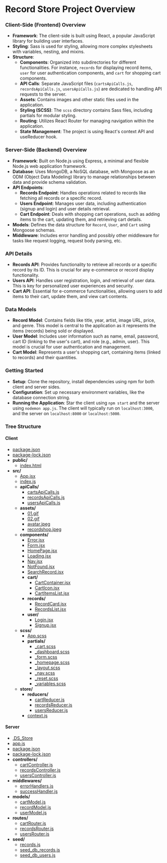 # Record Store Project Overview

### Client-Side (Frontend) Overview

- **Framework**: The client-side is built using React, a popular JavaScript library for building user interfaces.
- **Styling**: Sass is used for styling, allowing more complex stylesheets with variables, nesting, and mixins.
- **Structure**:
  - **Components**: Organized into subdirectories for different functionalities. For instance, `records` for displaying record items, `user` for user authentication components, and `cart` for shopping cart components.
  - **API Calls**: Separate JavaScript files (`cartsApiCalls.js`, `recordsApiCalls.js`, `usersApiCalls.js`) are dedicated to handling API requests to the server.
  - **Assets**: Contains images and other static files used in the application.
  - **Styling (SCSS)**: The `scss` directory contains Sass files, including partials for modular styling.
  - **Routing**: Utilizes React Router for managing navigation within the application.
  - **State Management**: The project is using React's context API and useReducer hook.

### Server-Side (Backend) Overview

- **Framework**: Built on Node.js using Express, a minimal and flexible Node.js web application framework.
- **Database**: Uses MongoDB, a NoSQL database, with Mongoose as an ODM (Object Data Modeling) library to manage relationships between data and provide schema validation.
- **API Endpoints**:
  - **Records Endpoint**: Handles operations related to records like fetching all records or a specific record.
  - **Users Endpoint**: Manages user data, including authentication (signup and login) and user details retrieval.
  - **Cart Endpoint**: Deals with shopping cart operations, such as adding items to the cart, updating them, and retrieving cart details.
- **Models**: Defines the data structure for `Record`, `User`, and `Cart` using Mongoose schemas.
- **Middleware**: Includes error handling and possibly other middleware for tasks like request logging, request body parsing, etc.

### API Details

- **Records API**: Provides functionality to retrieve all records or a specific record by its ID. This is crucial for any e-commerce or record display functionality.
- **Users API**: Handles user registration, login, and retrieval of user data. This is key for personalized user experiences and security.
- **Cart API**: Essential for e-commerce functionalities, allowing users to add items to their cart, update them, and view cart contents.

### Data Models

- **Record Model**: Contains fields like title, year, artist, image URL, price, and genre. This model is central to the application as it represents the items (records) being sold or displayed.
- **User Model**: Includes user information such as name, email, password, cart ID (linking to the user's cart), and role (e.g., admin, user). This model is crucial for user authentication and management.
- **Cart Model**: Represents a user's shopping cart, containing items (linked to records) and their quantities.

### Getting Started

- **Setup**: Clone the repository, install dependencies using npm for both client and server sides.
- **Configuration**: Set up necessary environment variables, like the database connection string.
- **Running the Application**: Star the client using `npm start` and the server using `nodemon app.js`. The client will typically run on `localhost:3000`, and the server on `localhost:8000` or `localhost:5000`.

### Tree Structure

#### Client

- [package.json](https://github.com/FbW-WD-23-E03/backend-BE/blob/main//02_database/2023-12-14/client/package.json)
- [package-lock.json](https://github.com/FbW-WD-23-E03/backend-BE/blob/main//02_database/2023-12-14/client/package-lock.json)
- **public/**
  - [index.html](https://github.com/FbW-WD-23-E03/backend-BE/blob/main//02_database/2023-12-14/client/public/index.html)
- **src/**
  - [App.jsx](https://github.com/FbW-WD-23-E03/backend-BE/blob/main//02_database/2023-12-14/client/src/App.jsx)
  - [index.js](https://github.com/FbW-WD-23-E03/backend-BE/blob/main//02_database/2023-12-14/client/src/index.js)
  - **apiCalls/**
    - [cartsApiCalls.js](https://github.com/FbW-WD-23-E03/backend-BE/blob/main//02_database/2023-12-14/client/src/apiCalls/cartsApiCalls.js)
    - [recordsApiCalls.js](https://github.com/FbW-WD-23-E03/backend-BE/blob/main//02_database/2023-12-14/client/src/apiCalls/recordsApiCalls.js)
    - [usersApiCalls.js](https://github.com/FbW-WD-23-E03/backend-BE/blob/main//02_database/2023-12-14/client/src/apiCalls/usersApiCalls.js)
  - **assets/**
    - [01.gif](https://github.com/FbW-WD-23-E03/backend-BE/blob/main//02_database/2023-12-14/client/src/assets/01.gif)
    - [02.gif](https://github.com/FbW-WD-23-E03/backend-BE/blob/main//02_database/2023-12-14/client/src/assets/02.gif)
    - [avatar.jpeg](https://github.com/FbW-WD-23-E03/backend-BE/blob/main//02_database/2023-12-14/client/src/assets/avatar.jpeg)
    - [recordshop.jpeg](https://github.com/FbW-WD-23-E03/backend-BE/blob/main//02_database/2023-12-14/client/src/assets/recordshop.jpeg)
  - **components/**
    - [Error.jsx](https://github.com/FbW-WD-23-E03/backend-BE/blob/main//02_database/2023-12-14/client/src/components/Error.jsx)
    - [Form.jsx](https://github.com/FbW-WD-23-E03/backend-BE/blob/main//02_database/2023-12-14/client/src/components/Form.jsx)
    - [HomePage.jsx](https://github.com/FbW-WD-23-E03/backend-BE/blob/main//02_database/2023-12-14/client/src/components/HomePage.jsx)
    - [Loading.jsx](https://github.com/FbW-WD-23-E03/backend-BE/blob/main//02_database/2023-12-14/client/src/components/Loading.jsx)
    - [Nav.jsx](https://github.com/FbW-WD-23-E03/backend-BE/blob/main//02_database/2023-12-14/client/src/components/Nav.jsx)
    - [NotFound.jsx](https://github.com/FbW-WD-23-E03/backend-BE/blob/main//02_database/2023-12-14/client/src/components/NotFound.jsx)
    - [SearchRecord.jsx](https://github.com/FbW-WD-23-E03/backend-BE/blob/main//02_database/2023-12-14/client/src/components/SearchRecord.jsx)
    - **cart/**
      - [CartContainer.jsx](https://github.com/FbW-WD-23-E03/backend-BE/blob/main//02_database/2023-12-14/client/src/components/cart/CartContainer.jsx)
      - [CartIcon.jsx](https://github.com/FbW-WD-23-E03/backend-BE/blob/main//02_database/2023-12-14/client/src/components/cart/CartIcon.jsx)
      - [CartItemsList.jsx](https://github.com/FbW-WD-23-E03/backend-BE/blob/main//02_database/2023-12-14/client/src/components/cart/CartItemsList.jsx)
    - **records/**
      - [RecordCard.jsx](https://github.com/FbW-WD-23-E03/backend-BE/blob/main//02_database/2023-12-14/client/src/components/records/RecordCard.jsx)
      - [RecordsList.jsx](https://github.com/FbW-WD-23-E03/backend-BE/blob/main//02_database/2023-12-14/client/src/components/records/RecordsList.jsx)
    - **user/**
      - [Login.jsx](https://github.com/FbW-WD-23-E03/backend-BE/blob/main//02_database/2023-12-14/client/src/components/user/Login.jsx)
      - [Signup.jsx](https://github.com/FbW-WD-23-E03/backend-BE/blob/main//02_database/2023-12-14/client/src/components/user/Signup.jsx)
  - **scss/**
    - [App.scss](https://github.com/FbW-WD-23-E03/backend-BE/blob/main//02_database/2023-12-14/client/src/scss/App.scss)
    - **partials/**
      - [\_cart.scss](https://github.com/FbW-WD-23-E03/backend-BE/blob/main//02_database/2023-12-14/client/src/scss/partials/_cart.scss)
      - [\_dashboard.scss](https://github.com/FbW-WD-23-E03/backend-BE/blob/main//02_database/2023-12-14/client/src/scss/partials/_dashboard.scss)
      - [\_form.scss](https://github.com/FbW-WD-23-E03/backend-BE/blob/main//02_database/2023-12-14/client/src/scss/partials/_form.scss)
      - [\_homepage.scss](https://github.com/FbW-WD-23-E03/backend-BE/blob/main//02_database/2023-12-14/client/src/scss/partials/_homepage.scss)
      - [\_layout.scss](https://github.com/FbW-WD-23-E03/backend-BE/blob/main//02_database/2023-12-14/client/src/scss/partials/_layout.scss)
      - [\_nav.scss](https://github.com/FbW-WD-23-E03/backend-BE/blob/main//02_database/2023-12-14/client/src/scss/partials/_nav.scss)
      - [\_reset.scss](https://github.com/FbW-WD-23-E03/backend-BE/blob/main//02_database/2023-12-14/client/src/scss/partials/_reset.scss)
      - [\_variables.scss](https://github.com/FbW-WD-23-E03/backend-BE/blob/main//02_database/2023-12-14/client/src/scss/partials/_variables.scss)
  - **store/**
    - **reducers/**
      - [cartReducer.js](https://github.com/FbW-WD-23-E03/backend-BE/blob/main//02_database/2023-12-14/client/src/store/reducers/cartReducer.js)
      - [recordsReducer.js](https://github.com/FbW-WD-23-E03/backend-BE/blob/main//02_database/2023-12-14/client/src/store/reducers/recordsReducer.js)
      - [usersReducer.js](https://github.com/FbW-WD-23-E03/backend-BE/blob/main//02_database/2023-12-14/client/src/store/reducers/usersReducer.js)
    - [context.js](https://github.com/FbW-WD-23-E03/backend-BE/blob/main//02_database/2023-12-14/client/src/store/context.js)

#### Server

- [.DS_Store](https://github.com/FbW-WD-23-E03/backend-BE/blob/main//02_database/2023-12-14/server/.DS_Store)
- [app.js](https://github.com/FbW-WD-23-E03/backend-BE/blob/main//02_database/2023-12-14/server/app.js)
- [package.json](https://github.com/FbW-WD-23-E03/backend-BE/blob/main//02_database/2023-12-14/server/package.json)
- [package-lock.json](https://github.com/FbW-WD-23-E03/backend-BE/blob/main//02_database/2023-12-14/server/package-lock.json)
- **controllers/**
  - [cartController.js](https://github.com/FbW-WD-23-E03/backend-BE/blob/main//02_database/2023-12-14/server/controllers/cartController.js)
  - [recordsController.js](https://github.com/FbW-WD-23-E03/backend-BE/blob/main//02_database/2023-12-14/server/controllers/recordsController.js)
  - [usersController.js](https://github.com/FbW-WD-23-E03/backend-BE/blob/main//02_database/2023-12-14/server/controllers/usersController.js)
- **middlewares/**
  - [errorHandlers.js](https://github.com/FbW-WD-23-E03/backend-BE/blob/main//02_database/2023-12-14/server/middlewares/errorHandlers.js)
  - [successHandler.js](https://github.com/FbW-WD-23-E03/backend-BE/blob/main//02_database/2023-12-14/server/middlewares/successHandler.js)
- **models/**
  - [cartModel.js](https://github.com/FbW-WD-23-E03/backend-BE/blob/main//02_database/2023-12-14/server/models/cartModel.js)
  - [recordModel.js](https://github.com/FbW-WD-23-E03/backend-BE/blob/main//02_database/2023-12-14/server/models/recordModel.js)
  - [userModel.js](https://github.com/FbW-WD-23-E03/backend-BE/blob/main//02_database/2023-12-14/server/models/userModel.js)
- **routes/**
  - [cartRouter.js](https://github.com/FbW-WD-23-E03/backend-BE/blob/main//02_database/2023-12-14/server/routes/cartRouter.js)
  - [recordsRouter.js](https://github.com/FbW-WD-23-E03/backend-BE/blob/main//02_database/2023-12-14/server/routes/recordsRouter.js)
  - [usersRouter.js](https://github.com/FbW-WD-23-E03/backend-BE/blob/main//02_database/2023-12-14/server/routes/usersRouter.js)
- **seed/**
  - [records.js](https://github.com/FbW-WD-23-E03/backend-BE/blob/main//02_database/2023-12-14/server/seed/records.js)
  - [seed_db_records.js](https://github.com/FbW-WD-23-E03/backend-BE/blob/main//02_database/2023-12-14/server/seed/seed_db_records.js)
  - [seed_db_users.js](https://github.com/FbW-WD-23-E03/backend-BE/blob/main//02_database/2023-12-14/server/seed/seed_db_users.js)
